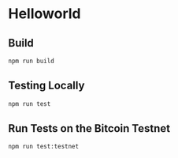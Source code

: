 # Helloworld

## Build

```sh
npm run build
```

## Testing Locally

```sh
npm run test
```

## Run Tests on the Bitcoin Testnet

```sh
npm run test:testnet
```
